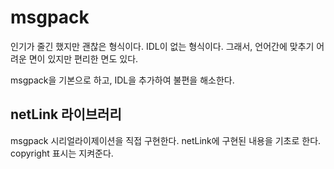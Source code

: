 # msgpack

인기가 줄긴 했지만 괜찮은 형식이다. IDL이 없는 형식이다. 그래서, 언어간에 맞추기 어려운 면이 있지만 편리한 면도 있다.

msgpack을 기본으로 하고, IDL을 추가하여 불편을 해소한다.

## netLink 라이브러리 

msgpack 시리얼라이제이션을 직접 구현한다. netLink에 구현된 내용을 기초로 한다. 
copyright 표시는 지켜준다. 

